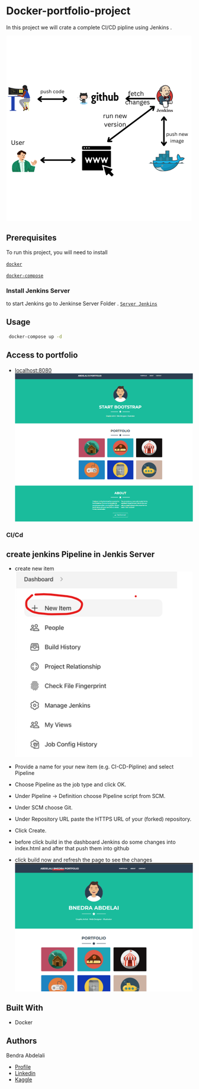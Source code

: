 
# Docker-portfolio-project

In this project we will crate a complete CI/CD pipline using Jenkins .



![image](./assets/read.png)


##  Prerequisites

To run this project, you will need to install 



[`docker`](https://docs.docker.com/engine/install/ubuntu/)

[`docker-compose`](https://docs.docker.com/compose/install/)



### Install Jenkins Server
to start Jenkins go to Jenkinse Server Folder . [`Server Jenkins`](https://github.com/bendraabdelali/portfolio-docker-nginx-/tree/main/Jenkins%20Server )
## Usage
 ```bash
  docker-compose up -d
```

## Access to portfolio
#### 

 - [localhost:8080](http://localhost:8080/)
![image](./assets/portfolio.png)

### CI/Cd 
## create jenkins Pipeline in Jenkis Server
* create new item 
![image](./assets/newitem.png)

* Provide a name for your new item (e.g. CI-CD-Pipline) and select  Pipeline
* Choose Pipeline as the job type and click OK.
* Under Pipeline -> Definition choose Pipeline script from SCM.
* Under SCM choose Git.
* Under Repository URL paste the HTTPS URL of your (forked) repository.
* Click Create.
* before click build in the dashboard Jenkins do  some changes into index.html and after that push them into github
* click build now and refresh the page to see the changes 
![image](./assets/changes.png)
## Built With

- Docker



## Authors
Bendra Abdelali
- [Profile](https://github.com/bendraabdelali)
- [Linkedin](https://www.linkedin.com/in/abdelali-bendra-934755182/)
- [Kaggle](https://www.kaggle.com/bendraabdelali)